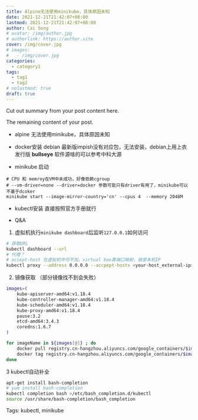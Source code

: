 ```yaml
---
title: Alpine无法使用minikube，具体原因未知
date: 2021-12-21T21:42:07+08:00
lastmod: 2021-12-21T21:42:07+08:00
author: Cai Song
# avatar: /img/author.jpg
# authorlink: https://author.site
cover: /img/cover.jpg
# images:
#   - /img/cover.jpg
categories:
  - category1
tags:
  - tag1
  - tag2
# nolastmod: true
draft: true
---
```


Cut out summary from your post content here.

<!--more-->

The remaining content of your post.
* alpine 无法使用minikube，具体原因未知

* docker安装
debian 最新版impish没有对应包，无法安装，debian上用上衣发行版 **bullseye**
软件源啥的可以参考中科大源

* minikube 启动
```shell
# CPU 和 memroy在VM中未成功，好像依赖cgroup
# --vm-driver=none --driver=docker 参数可能只有driver有用了，minikube可以不基于dcoker
minikube start --image-mirror-country='cn' --cpus 4  --memory 2048M 
```

* kubectl安装
直接按照官方手册就行

* Q&A
1. 虚拟机执行`minikube dashboard`后监听`127.0.0.1`如何访问
```bash
# 获取URL
kubectl dashboard --url
# 代理？
# accept-host 在虚拟机中可不加，virtual box靠端口映射，就是本机IP
kubectl proxy --address 0.0.0.0 --accpept-hosts <your-host_external-ip>
```
2. 镜像获取 （部分镜像找不到会失败）
```bash
images=(
    kube-apiserver-amd64:v1.18.4
    kube-controller-manager-amd64:v1.18.4
    kube-scheduler-amd64:v1.18.4
    kube-proxy-amd64:v1.18.4
    pause:3.2
    etcd-amd64:3.4.3
    coredns:1.6.7
)

for imageName in ${images[@]} ; do
    docker pull registry.cn-hangzhou.aliyuncs.com/google_containers/$imageName
    docker tag registry.cn-hangzhou.aliyuncs.com/google_containers/$imageName k8s.gcr.io/$imageName
done
```

3 kubectl自动补全
```bash
apt-get install bash-completion
# yum install bash-completion
kubectl completion bash >/etc/bash_completion.d/kubectl
source /usr/share/bash-completion/bash_completion
```



Tags:
  kubectl, minikube